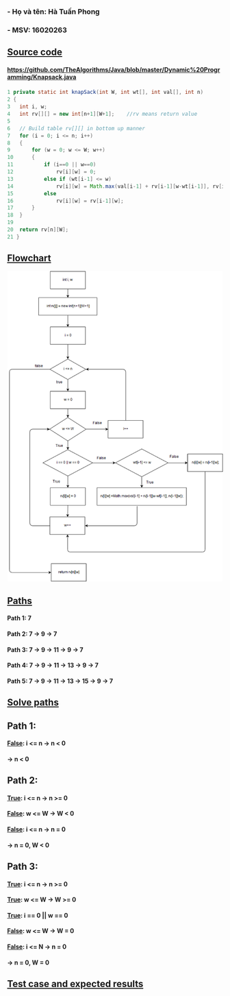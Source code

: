 ### **- Họ và tên: Hà Tuấn Phong**
### **- MSV: 16020263**
## **<u>Source code</u>**
#### https://github.com/TheAlgorithms/Java/blob/master/Dynamic%20Programming/Knapsack.java
```Java
1 private static int knapSack(int W, int wt[], int val[], int n)
2 {
3 	int i, w;
4 	int rv[][] = new int[n+1][W+1];    //rv means return value
5 	
6 	// Build table rv[][] in bottom up manner
7 	for (i = 0; i <= n; i++)
8 	{
9 		for (w = 0; w <= W; w++)
10		{
11			if (i==0 || w==0)
12				rv[i][w] = 0;
13			else if (wt[i-1] <= w)
14				rv[i][w] = Math.max(val[i-1] + rv[i-1][w-wt[i-1]], rv[i-1][w]);
15			else
16				rv[i][w] = rv[i-1][w];
17		}
18	}
19	
20	return rv[n][W];
21 }
```
## **<u>Flowchart</u>**
![](Knapsack.png)

## **<u>Paths</u>**
#### **Path 1:** 7
#### **Path 2:** 7 &rarr; 9 &rarr; 7
#### **Path 3:** 7 &rarr; 9 &rarr; 11 &rarr; 9 &rarr; 7
#### **Path 4:** 7 &rarr; 9 &rarr; 11 &rarr; 13 &rarr; 9 &rarr; 7
#### **Path 5:** 7 &rarr; 9 &rarr; 11 &rarr; 13 &rarr; 15 &rarr; 9 &rarr; 7

## **<u>Solve paths</u>**
## **Path 1:**
#### **<u>False</u>**: i <= n &rarr; n < 0
#### &rarr; n < 0
## **Path 2:**
#### **<u>True</u>**: i <= n &rarr; n >= 0
#### **<u>False</u>**: w <= W &rarr; W < 0
#### **<u>False</u>**: i <= n &rarr; n = 0
#### &rarr; n = 0, W < 0
## **Path 3:**
#### **<u>True</u>**: i <= n &rarr; n >= 0
#### **<u>True</u>**: w <= W &rarr; W >= 0
#### **<u>True</u>**: i == 0 || w == 0
#### **<u>False</u>**: w <= W &rarr; W = 0
#### **<u>False</u>**: i <= N &rarr; n = 0
#### &rarr; n = 0, W = 0
## **<u>Test case and expected results</u>**
